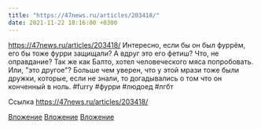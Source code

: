 ```yaml
---
title: "https://47news.ru/articles/203418/"
date: 2021-11-22 18:16:00 +0300
---
```


https://47news.ru/articles/203418/
Интересно, если бы он был фуррём, его бы тоже фурри защищали? А вдруг это его фетиш? Что, не оправдание? Так же как Балто, хотел человеческого мяса попробовать. Или, "это другое"?
Больше чем уверен, что у этой мрази тоже были дружки, которые, если не знали, то догадывались о том что он конченный в ноль.
#furry #фурри #людоед #лгбт


Ссылка
https://47news.ru/articles/203418/

[Вложение](/assets/vk_photos/4/WDz1v52GtgM.jpg)
[Вложение](/assets/vk_photos/2/Ma198wiMj8k.jpg)
[Вложение](https://47news.ru/articles/203418/)
